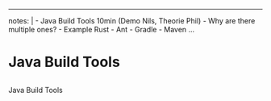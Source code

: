 
---
notes: |
    - Java Build Tools 10min (Demo Nils, Theorie Phil)
      - Why are there multiple ones? 
        - Example Rust
      - Ant
      - Gradle
      - Maven
...

# Java Build Tools

## 

###

Java Build Tools
